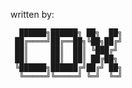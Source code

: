 written by:
```
  ██████╗██████╗ ██╗  ██╗
 ██╔════╝██╔══██╗╚██╗██╔╝
 ██║     ██║  ██║ ╚███╔╝ 
 ██║     ██║  ██║ ██╔██╗ 
 ╚██████╗██████╔╝██╔╝ ██╗
  ╚═════╝╚═════╝ ╚═╝  ╚═╝
```
                        

